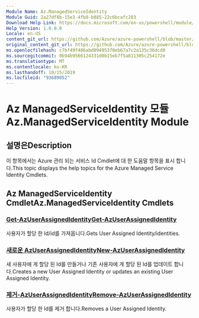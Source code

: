 ```yaml
---
Module Name: Az.ManagedServiceIdentity
Module Guid: 2a27df8b-15e3-4fb9-b885-22c6bcafc203
Download Help Link: https://docs.microsoft.com/en-us/powershell/module/az.managedserviceidentity
Help Version: 1.0.0.0
Locale: en-US
content_git_url: https://github.com/Azure/azure-powershell/blob/master/src/ManagedServiceIdentity/ManagedServiceIdentity/help/Az.ManagedServiceIdentity.md
original_content_git_url: https://github.com/Azure/azure-powershell/blob/master/src/ManagedServiceIdentity/ManagedServiceIdentity/help/Az.ManagedServiceIdentity.md
ms.openlocfilehash: c7bf49f486abd09495370eb67a7c2a135c36dcd0
ms.sourcegitcommit: 0b94b9566124331d0b15eb7f5a811305c254172e
ms.translationtype: MT
ms.contentlocale: ko-KR
ms.lasthandoff: 10/15/2019
ms.locfileid: "93689052"
---
```

# <span data-ttu-id="7b8fb-101">Az ManagedServiceIdentity 모듈</span><span class="sxs-lookup"><span data-stu-id="7b8fb-101">Az.ManagedServiceIdentity Module</span></span>
## <span data-ttu-id="7b8fb-102">설명은</span><span class="sxs-lookup"><span data-stu-id="7b8fb-102">Description</span></span>
<span data-ttu-id="7b8fb-103">이 항목에서는 Azure 관리 되는 서비스 Id Cmdlet에 대 한 도움말 항목을 표시 합니다.</span><span class="sxs-lookup"><span data-stu-id="7b8fb-103">This topic displays the help topics for the Azure Managed Service Identity Cmdlets.</span></span>

## <span data-ttu-id="7b8fb-104">Az ManagedServiceIdentity Cmdlet</span><span class="sxs-lookup"><span data-stu-id="7b8fb-104">Az.ManagedServiceIdentity Cmdlets</span></span>
### [<span data-ttu-id="7b8fb-105">Get-AzUserAssignedIdentity</span><span class="sxs-lookup"><span data-stu-id="7b8fb-105">Get-AzUserAssignedIdentity</span></span>](Get-AzUserAssignedIdentity.md)
<span data-ttu-id="7b8fb-106">사용자가 할당 한 Id/id를 가져옵니다.</span><span class="sxs-lookup"><span data-stu-id="7b8fb-106">Gets User Assigned Identity/identities.</span></span>

### [<span data-ttu-id="7b8fb-107">새로운 AzUserAssignedIdentity</span><span class="sxs-lookup"><span data-stu-id="7b8fb-107">New-AzUserAssignedIdentity</span></span>](New-AzUserAssignedIdentity.md)
<span data-ttu-id="7b8fb-108">새 사용자에 게 할당 된 Id를 만들거나 기존 사용자에 게 할당 된 Id를 업데이트 합니다.</span><span class="sxs-lookup"><span data-stu-id="7b8fb-108">Creates a new User Assigned Identity or updates an existing User Assigned Identity.</span></span>

### [<span data-ttu-id="7b8fb-109">제거-AzUserAssignedIdentity</span><span class="sxs-lookup"><span data-stu-id="7b8fb-109">Remove-AzUserAssignedIdentity</span></span>](Remove-AzUserAssignedIdentity.md)
<span data-ttu-id="7b8fb-110">사용자가 할당 한 Id를 제거 합니다.</span><span class="sxs-lookup"><span data-stu-id="7b8fb-110">Removes a User Assigned Identity.</span></span>

